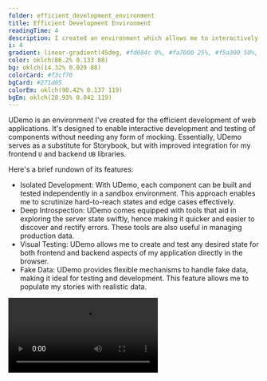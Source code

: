 ```yaml
---
folder: efficient_development_environment
title: Efficient Development Environment
readingTime: 4
description: I created an environment which allows me to interactively develop and test components of web applications without mocking. It serves as a replacement for Storybook with better integration for my other libraries for both frontend and backend.
i: 4
gradient: linear-gradient(45deg, #fd684c 0%, #fa7000 25%, #f5a300 50%, #ebd300 75%, #d9ff1a 100%)
color: oklch(86.2% 0.133 88)
bg: oklch(14.32% 0.029 88)
colorCard: #f3cf76
bgCard: #271d05
colorEm: oklch(90.42% 0.137 119)
bgEm: oklch(28.93% 0.042 119)
---
```


UDemo is an environment I've created for the efficient development of web applications. It's designed to enable interactive development and testing of components without needing any form of mocking. Essentially, UDemo serves as a substitute for Storybook, but with improved integration for my frontend `U` and backend `UB` libraries.

<div class="grid" />

Here's a brief rundown of its features:

- Isolated Development: With UDemo, each component can be built and tested independently in a sandbox environment. This approach enables me to scrutinize hard-to-reach states and edge cases effectively.
- Deep Introspection: UDemo comes equipped with tools that aid in exploring the server state swiftly, hence making it quicker and easier to discover and rectify errors. These tools are also useful in managing production data.
- Visual Testing: UDemo allows me to create and test any desired state for both frontend and backend aspects of my application directly in the browser.
- Fake Data: UDemo provides flexible mechanisms to handle fake data, making it ideal for testing and development. This feature allows me to populate my stories with realistic data.

<div class="col" />

<video src="navigation.mp4" alt="Switching different stories" />

<div class="end" />

## Isolated Component Stories

In UDemo, a 'story' is a function that outlines the context in which a component is rendered.

For example, the story below shows the context for editing a cat's profile. The `CatProfileEditor` component needs an authenticated user, a database entry, and a file in an object storage to process the profile editing use case.

```tsx
export function Cats_Profile_Editing() {
  return (
    <Story
      user={{ id: 'catOwner' }}
      tables={{ cat: [{ id: 1, name: 'Furrball', breed: 'Persian' }] }}
      files={{ images: [{ id: 1, src: '/fakeImages/furrball.jpg' }] }}
    >
      <CatProfileEditor />
    </Story>
  )
}
```

Files containing story definitions end with `.stories.tsx`, and they are imported using Vite's glob import. UDemo requires a different entry point for the deployment and development versions of the application. Here, `app.html` is the entry point for the production version, while 'demo.html' is used as the development entry point for UDemo.

```txt
CatsApp/
├── src/
│   ├── CatProfileEditor.tsx
│   └── CatProfileEditor.stories.tsx
├── app.html (imports index.tsx)
└── demo.html (imports demo.tsx)
```

Each story can contain documentation, and UDemo can be published along with the production application. I use UDemo as a canary version of my application.

## Data Introspection

<div class="grid" />

Modern web applications often involve several microservices that interact with client-side caches. This makes debugging and error tracking more challenging. UDemo, however, integrates with the `UB` framework's fake implementations responsible for server-side data management. It provides a user interface for viewing and editing data across various microservices, thereby achieving the desired state. Tools for filtering and searching logs are also available, making it easier to handle complex use cases that involve changes in different parts of UI components and backend services.

UDemo's utility doesn't stop at the development stage. If an issue slips into the production environment, UDemo can easily switch to a production mode with a shortcut, allowing its tools to work seamlessly with real backend services and data. Other tools are included for service utilization measurement, data migration execution, and admin panel creation.

<div class="col" />

<video src="explorer.mp4" alt="Persisted data exploration" />

<div class="end" />

## Visual Testing

UDemo employs isolated stories and data introspection as the foundations for effective web application testing. While unit tests are valuable, they often lack the desired level of confidence and require changes to implementation to make testing possible. This can lead to more obscure business logic and can slow down refactorings.

On the other hand, end-to-end tests provide a high degree of confidence because they mimic the way users interact with the application. Tools like Cypress are excellent for writing these tests because they allow for a full inspection of the React components tree and the Document Object Model (DOM) if a test fails. The downside, however, is that they're time-consuming to write and execute, as they demand thorough setup and teardown of all data before every test run. Furthermore, they can occasionally be unstable.

That's where integration tests come in. They strike a good balance between confidence and cost. Cypress provides Component Testing, which facilitates visual integration tests. Paired with UDemo's ability to easily create any desirable state, this allows me to focus primarily on integration testing, eliminating the need for separate end-to-end and unit tests.

In conclusion, UDemo is a comprehensive environment that streamlines the process of developing, testing, and debugging web applications. It’s designed with the goal of improving the overall efficiency of the development process, making it easier to create high-quality web applications.

<video src="test.mp4" alt="Testing demonstration from Cypress" />

```u cards
to: lean_language_learning
title: Application
description: Read about how I used this library to build a product for efficient learning

to: crafting_unique_ui_experiences
title: Frontend
description: Learn how I built my performant and colorful component library

to: edge_baas
title: Backend
description: Read about my edge-first fullstack framework for cheap data storage
```
